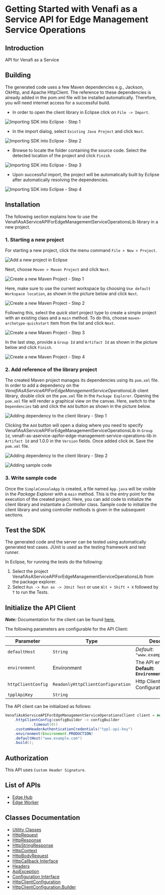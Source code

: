 
# Getting Started with Venafi as a Service API for Edge Management Service Operations

## Introduction

API for Venafi as a Service

## Building

The generated code uses a few Maven dependencies e.g., Jackson, OkHttp,
and Apache HttpClient. The reference to these dependencies is already
added in the pom.xml file will be installed automatically. Therefore,
you will need internet access for a successful build.

* In order to open the client library in Eclipse click on `File -> Import`.

![Importing SDK into Eclipse - Step 1](https://apidocs.io/illustration/java?workspaceFolder=Venafi%20as%20a%20Service%20API%20for%20Edge%20Management%20Service%20Operations-Java&workspaceName=VenafiAsAServiceAPIForEdgeManagementServiceOperations&projectName=VenafiAsAServiceAPIForEdgeManagementServiceOperationsLib&rootNamespace=com.example.www&groupId=VenafiAsAServiceAPIForEdgeManagementServiceOperationsLib&artifactId=venafi-as-aservice-apifor-edge-management-service-operations-lib&version=1.0.0&step=import0)

* In the import dialog, select `Existing Java Project` and click `Next`.

![Importing SDK into Eclipse - Step 2](https://apidocs.io/illustration/java?workspaceFolder=Venafi%20as%20a%20Service%20API%20for%20Edge%20Management%20Service%20Operations-Java&workspaceName=VenafiAsAServiceAPIForEdgeManagementServiceOperations&projectName=VenafiAsAServiceAPIForEdgeManagementServiceOperationsLib&rootNamespace=com.example.www&groupId=VenafiAsAServiceAPIForEdgeManagementServiceOperationsLib&artifactId=venafi-as-aservice-apifor-edge-management-service-operations-lib&version=1.0.0&step=import1)

* Browse to locate the folder containing the source code. Select the detected location of the project and click `Finish`.

![Importing SDK into Eclipse - Step 3](https://apidocs.io/illustration/java?workspaceFolder=Venafi%20as%20a%20Service%20API%20for%20Edge%20Management%20Service%20Operations-Java&workspaceName=VenafiAsAServiceAPIForEdgeManagementServiceOperations&projectName=VenafiAsAServiceAPIForEdgeManagementServiceOperationsLib&rootNamespace=com.example.www&groupId=VenafiAsAServiceAPIForEdgeManagementServiceOperationsLib&artifactId=venafi-as-aservice-apifor-edge-management-service-operations-lib&version=1.0.0&step=import2)

* Upon successful import, the project will be automatically built by Eclipse after automatically resolving the dependencies.

![Importing SDK into Eclipse - Step 4](https://apidocs.io/illustration/java?workspaceFolder=Venafi%20as%20a%20Service%20API%20for%20Edge%20Management%20Service%20Operations-Java&workspaceName=VenafiAsAServiceAPIForEdgeManagementServiceOperations&projectName=VenafiAsAServiceAPIForEdgeManagementServiceOperationsLib&rootNamespace=com.example.www&groupId=VenafiAsAServiceAPIForEdgeManagementServiceOperationsLib&artifactId=venafi-as-aservice-apifor-edge-management-service-operations-lib&version=1.0.0&step=import3)

## Installation

The following section explains how to use the VenafiAsAServiceAPIForEdgeManagementServiceOperationsLib library in a new project.

### 1. Starting a new project

For starting a new project, click the menu command `File > New > Project`.

![Add a new project in Eclipse](https://apidocs.io/illustration/java?workspaceFolder=Venafi%20as%20a%20Service%20API%20for%20Edge%20Management%20Service%20Operations-Java&workspaceName=VenafiAsAServiceAPIForEdgeManagementServiceOperations&projectName=VenafiAsAServiceAPIForEdgeManagementServiceOperationsLib&rootNamespace=com.example.www&groupId=VenafiAsAServiceAPIForEdgeManagementServiceOperationsLib&artifactId=venafi-as-aservice-apifor-edge-management-service-operations-lib&version=1.0.0&step=createNewProject0)

Next, choose `Maven > Maven Project` and click `Next`.

![Create a new Maven Project - Step 1](https://apidocs.io/illustration/java?workspaceFolder=Venafi%20as%20a%20Service%20API%20for%20Edge%20Management%20Service%20Operations-Java&workspaceName=VenafiAsAServiceAPIForEdgeManagementServiceOperations&projectName=VenafiAsAServiceAPIForEdgeManagementServiceOperationsLib&rootNamespace=com.example.www&groupId=VenafiAsAServiceAPIForEdgeManagementServiceOperationsLib&artifactId=venafi-as-aservice-apifor-edge-management-service-operations-lib&version=1.0.0&step=createNewProject1)

Here, make sure to use the current workspace by choosing `Use default Workspace location`, as shown in the picture below and click `Next`.

![Create a new Maven Project - Step 2](https://apidocs.io/illustration/java?workspaceFolder=Venafi%20as%20a%20Service%20API%20for%20Edge%20Management%20Service%20Operations-Java&workspaceName=VenafiAsAServiceAPIForEdgeManagementServiceOperations&projectName=VenafiAsAServiceAPIForEdgeManagementServiceOperationsLib&rootNamespace=com.example.www&groupId=VenafiAsAServiceAPIForEdgeManagementServiceOperationsLib&artifactId=venafi-as-aservice-apifor-edge-management-service-operations-lib&version=1.0.0&step=createNewProject2)

Following this, select the *quick start* project type to create a simple project with an existing class and a `main` method. To do this, choose `maven-archetype-quickstart` item from the list and click `Next`.

![Create a new Maven Project - Step 3](https://apidocs.io/illustration/java?workspaceFolder=Venafi%20as%20a%20Service%20API%20for%20Edge%20Management%20Service%20Operations-Java&workspaceName=VenafiAsAServiceAPIForEdgeManagementServiceOperations&projectName=VenafiAsAServiceAPIForEdgeManagementServiceOperationsLib&rootNamespace=com.example.www&groupId=VenafiAsAServiceAPIForEdgeManagementServiceOperationsLib&artifactId=venafi-as-aservice-apifor-edge-management-service-operations-lib&version=1.0.0&step=createNewProject3)

In the last step, provide a `Group Id` and `Artifact Id` as shown in the picture below and click `Finish`.

![Create a new Maven Project - Step 4](https://apidocs.io/illustration/java?workspaceFolder=Venafi%20as%20a%20Service%20API%20for%20Edge%20Management%20Service%20Operations-Java&workspaceName=VenafiAsAServiceAPIForEdgeManagementServiceOperations&projectName=VenafiAsAServiceAPIForEdgeManagementServiceOperationsLib&rootNamespace=com.example.www&groupId=VenafiAsAServiceAPIForEdgeManagementServiceOperationsLib&artifactId=venafi-as-aservice-apifor-edge-management-service-operations-lib&version=1.0.0&step=createNewProject4)

### 2. Add reference of the library project

The created Maven project manages its dependencies using its `pom.xml` file. In order to add a dependency on the *VenafiAsAServiceAPIForEdgeManagementServiceOperationsLib* client library, double click on the `pom.xml` file in the `Package Explorer`. Opening the `pom.xml` file will render a graphical view on the canvas. Here, switch to the `Dependencies` tab and click the `Add` button as shown in the picture below.

![Adding dependency to the client library - Step 1](https://apidocs.io/illustration/java?workspaceFolder=Venafi%20as%20a%20Service%20API%20for%20Edge%20Management%20Service%20Operations-Java&workspaceName=VenafiAsAServiceAPIForEdgeManagementServiceOperations&projectName=VenafiAsAServiceAPIForEdgeManagementServiceOperationsLib&rootNamespace=com.example.www&groupId=VenafiAsAServiceAPIForEdgeManagementServiceOperationsLib&artifactId=venafi-as-aservice-apifor-edge-management-service-operations-lib&version=1.0.0&step=testProject0)

Clicking the `Add` button will open a dialog where you need to specify VenafiAsAServiceAPIForEdgeManagementServiceOperationsLib in `Group Id`, venafi-as-aservice-apifor-edge-management-service-operations-lib in `Artifact Id` and 1.0.0 in the `Version` fields. Once added click `OK`. Save the `pom.xml` file.

![Adding dependency to the client library - Step 2](https://apidocs.io/illustration/java?workspaceFolder=Venafi%20as%20a%20Service%20API%20for%20Edge%20Management%20Service%20Operations-Java&workspaceName=VenafiAsAServiceAPIForEdgeManagementServiceOperations&projectName=VenafiAsAServiceAPIForEdgeManagementServiceOperationsLib&rootNamespace=com.example.www&groupId=VenafiAsAServiceAPIForEdgeManagementServiceOperationsLib&artifactId=venafi-as-aservice-apifor-edge-management-service-operations-lib&version=1.0.0&step=testProject1)

![Adding sample code](https://apidocs.io/illustration/java?workspaceFolder=Venafi%20as%20a%20Service%20API%20for%20Edge%20Management%20Service%20Operations-Java&workspaceName=VenafiAsAServiceAPIForEdgeManagementServiceOperations&projectName=VenafiAsAServiceAPIForEdgeManagementServiceOperationsLib&rootNamespace=com.example.www&groupId=VenafiAsAServiceAPIForEdgeManagementServiceOperationsLib&artifactId=venafi-as-aservice-apifor-edge-management-service-operations-lib&version=1.0.0&step=testProject2)

### 3. Write sample code

Once the `SimpleConsoleApp` is created, a file named `App.java` will be visible in the *Package Explorer* with a `main` method. This is the entry point for the execution of the created project.
Here, you can add code to initialize the client library and instantiate a *Controller* class. Sample code to initialize the client library and using controller methods is given in the subsequent sections.

## Test the SDK

The generated code and the server can be tested using automatically generated test cases.
JUnit is used as the testing framework and test runner.

In Eclipse, for running the tests do the following:

1. Select the project VenafiAsAServiceAPIForEdgeManagementServiceOperationsLib from the package explorer.
2. Select `Run -> Run as -> JUnit Test` or use `Alt + Shift + X` followed by `T` to run the Tests.

## Initialize the API Client

**_Note:_** Documentation for the client can be found [here.](doc/client.md)

The following parameters are configurable for the API Client:

| Parameter | Type | Description |
|  --- | --- | --- |
| `defaultHost` | `String` | *Default*: `"www.example.com"` |
| `environment` | Environment | The API environment. <br> **Default: `Environment.PRODUCTION`** |
| `httpClientConfig` | `ReadonlyHttpClientConfiguration` | Http Client Configuration instance. |
| `tpplApiKey` | `String` |  |

The API client can be initialized as follows:

```java
VenafiAsAServiceAPIForEdgeManagementServiceOperationsClient client = new VenafiAsAServiceAPIForEdgeManagementServiceOperationsClient.Builder()
    .httpClientConfig(configBuilder -> configBuilder
            .timeout(0))
    .customHeaderAuthenticationCredentials("tppl-api-key")
    .environment(Environment.PRODUCTION)
    .defaultHost("www.example.com")
    .build();
```

## Authorization

This API uses `Custom Header Signature`.

## List of APIs

* [Edge Hub](doc/controllers/edge-hub.md)
* [Edge Worker](doc/controllers/edge-worker.md)

## Classes Documentation

* [Utility Classes](doc/utility-classes.md)
* [HttpRequest](doc/http-request.md)
* [HttpResponse](doc/http-response.md)
* [HttpStringResponse](doc/http-string-response.md)
* [HttpContext](doc/http-context.md)
* [HttpBodyRequest](doc/http-body-request.md)
* [HttpCallback Interface](doc/http-callback-interface.md)
* [Headers](doc/headers.md)
* [ApiException](doc/api-exception.md)
* [Configuration Interface](doc/configuration-interface.md)
* [HttpClientConfiguration](doc/http-client-configuration.md)
* [HttpClientConfiguration.Builder](doc/http-client-configuration-builder.md)

